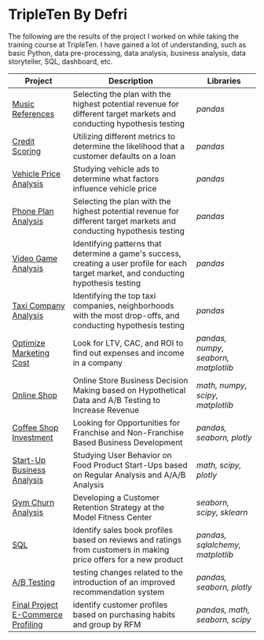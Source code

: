 # TripleTen By Defri
The following are the results of the project I worked on while taking the training course at TripleTen. I have gained a lot of understanding, such as basic Python, data pre-processing, data analysis, business analysis, data storyteller, SQL, dashboard, etc.

| Project | Description | Libraries |
| ------- | ----------- | ------------------- |
| [Music References](https://github.com/defardi/defri-tripleten/tree/Project-1) | Selecting the plan with the highest potential revenue for different target markets and conducting hypothesis testing | *pandas* |
| [Credit Scoring](https://github.com/defardi/defri-tripleten/tree/Project-2) | Utilizing different metrics to determine the likelihood that a customer defaults on a loan | *pandas* |
| [Vehicle Price Analysis](https://github.com/defardi/defri-tripleten/tree/Project-3) | Studying vehicle ads to determine what factors influence vehicle price | *pandas* |
| [Phone Plan Analysis](https://github.com/defardi/defri-tripleten/tree/Project-4) | Selecting the plan with the highest potential revenue for different target markets and conducting hypothesis testing | *pandas* |
| [Video Game Analysis](https://github.com/defardi/defri-tripleten/tree/Project-5) | Identifying patterns that determine a game's success, creating a user profile for each target market, and conducting hypothesis testing | *pandas* |
| [Taxi Company Analysis](https://github.com/defardi/defri-tripleten/tree/Project-6) | Identifying the top taxi companies, neighborhoods with the most drop-offs, and conducting hypothesis testing | *pandas* |
| [Optimize Marketing Cost](https://github.com/defardi/defri-tripleten/tree/Project-7) | Look for LTV, CAC, and ROI to find out expenses and income in a company | *pandas, numpy, seaborn, matplotlib* |
| [Online Shop](https://github.com/defardi/defri-tripleten/tree/Project-8) | Online Store Business Decision Making based on Hypothetical Data and A/B Testing to Increase Revenue | *math, numpy, scipy, matplotlib* |
| [Coffee Shop Investment](https://github.com/defardi/defri-tripleten/tree/Project-9) | Looking for Opportunities for Franchise and Non-Franchise Based Business Development | *pandas, seaborn, plotly* |
| [Start-Up Business Analysis](https://github.com/defardi/defri-tripleten/tree/Project-10) | Studying User Behavior on Food Product Start-Ups based on Regular Analysis and A/A/B Analysis | *math, scipy, plotly* |
| [Gym Churn Analysis](https://github.com/defardi/defri-tripleten/tree/Project-11) | Developing a Customer Retention Strategy at the Model Fitness Center | *seaborn, scipy, sklearn* |
| [SQL](https://github.com/defardi/defri-tripleten/tree/Project-12) | Identify sales book profiles based on reviews and ratings from customers in making price offers for a new product | *pandas, sqlalchemy, matplotlib* |
| [A/B Testing](https://github.com/defardi/defri-tripleten/tree/Project-13) | testing changes related to the introduction of an improved recommendation system | *pandas, seaborn, plotly* |
| [Final Project E-Commerce Profiling](https://github.com/defardi/defri-tripleten/tree/Project-14) | identify customer profiles based on purchasing habits and group by RFM | *pandas, math, seaborn, scipy* |
